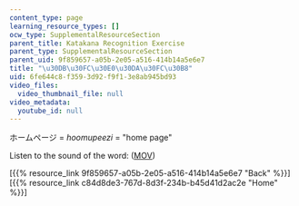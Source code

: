```yaml
---
content_type: page
learning_resource_types: []
ocw_type: SupplementalResourceSection
parent_title: Katakana Recognition Exercise
parent_type: SupplementalResourceSection
parent_uid: 9f859657-a05b-2e05-a516-414b14a5e6e7
title: "\u30DB\u30FC\u30E0\u30DA\u30FC\u30B8"
uid: 6fe644c8-f359-3d92-f9f1-3e8ab945bd93
video_files:
  video_thumbnail_file: null
video_metadata:
  youtube_id: null
---
```


ホームページ = _hoomupeezi_ = "home page"

Listen to the sound of the word: ([MOV](http://www.archive.org/download/MITRES21F.01S10_KATAKANA_EXERCISES/word10.mov))

  
\[{{% resource_link 9f859657-a05b-2e05-a516-414b14a5e6e7 "Back" %}}\]  
\[{{% resource_link c84d8de3-767d-8d3f-234b-b45d41d2ac2e "Home" %}}\]